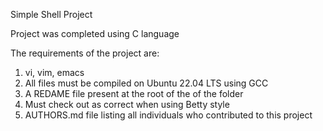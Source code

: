 Simple Shell Project

Project was completed using C language

The requirements of the project are:

1. vi, vim, emacs
2. All files must be compiled on Ubuntu 22.04 LTS using GCC
3. A REDAME file present at the root of the of the folder
4. Must check out as correct when using Betty style
5. AUTHORS.md file listing all individuals who contributed to this project
